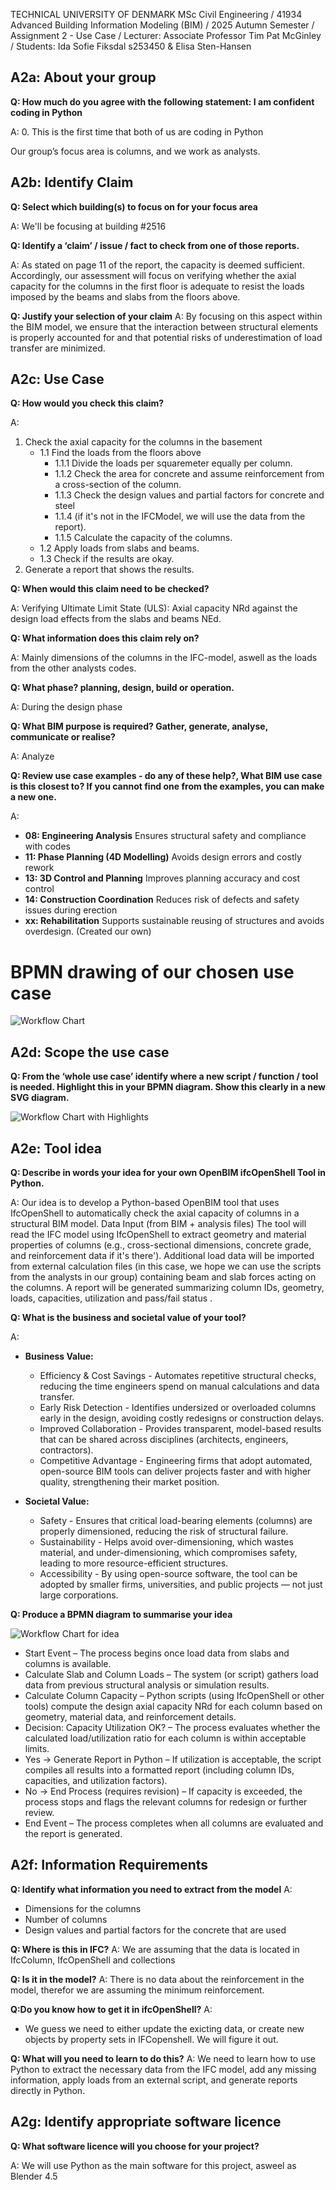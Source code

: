 TECHNICAL UNIVERSITY OF DENMARK MSc Civil Engineering / 41934 Advanced Building Information Modeling (BIM) / 2025 Autumn Semester / Assignment 2 - Use Case / Lecturer: Associate Professor Tim Pat McGinley / Students: Ida Sofie Fiksdal s253450 & Elisa Sten-Hansen  

## A2a: About your group

**Q: How much do you agree with the following statement: I am confident coding in Python**

A: 0. This is the first time that both of us are coding in Python

Our group’s focus area is columns, and we work as analysts.

## A2b: Identify Claim

**Q: Select which building(s) to focus on for your focus area**

A: We'll be focusing at building #2516

**Q: Identify a ‘claim’ / issue / fact to check from one of those reports.**

A: As stated on page 11 of the report, the capacity is deemed sufficient. Accordingly, our assessment will focus on verifying whether the axial capacity for the columns in the first floor is adequate to resist the loads imposed by the beams and slabs from the floors above.

**Q: Justify your selection of your claim**
A: By focusing on this aspect within the BIM model, we ensure that the interaction between structural elements is properly accounted for and that potential risks of underestimation of load transfer are minimized.


## A2c: Use Case


**Q: How would you check this claim?**

A: 

1. Check the axial capacity for the columns in the basement
   - 1.1 Find the loads from the floors above
     - 1.1.1 Divide the loads per squaremeter equally per column.
     - 1.1.2 Check the area for concrete and assume reinforcement from a cross-section of the column.
     - 1.1.3 Check the design values and partial factors for concrete and steel
     - 1.1.4 (if it's not in the IFCModel, we will use the data from the report).
     - 1.1.5 Calculate the capacity of the columns.
   - 1.2 Apply loads from slabs and beams.
   - 1.3 Check if the results are okay.
2. Generate a report that shows the results.

**Q: When would this claim need to be checked?**

A: Verifying Ultimate Limit State (ULS): Axial capacity NRd against the design load effects from the slabs and beams NEd.

**Q: What information does this claim rely on?**

A: Mainly dimensions of the columns in the IFC-model, aswell as the loads from the other analysts codes.

**Q: What phase? planning, design, build or operation.**

A: During the design phase

**Q: What BIM purpose is required? Gather, generate, analyse, communicate or realise?**

A: Analyze

**Q: Review use case examples - do any of these help?, What BIM use case is this closest to? If you cannot find one from the examples, you can make a new one.**

A: 
- **08: Engineering Analysis** Ensures structural safety and compliance with codes
- **11: Phase Planning (4D Modelling)** Avoids design errors and costly rework
- **13: 3D Control and Planning** Improves planning accuracy and cost control
- **14: Construction Coordination** Reduces risk of defects and safety issues during erection
- **xx: Rehabilitation** Supports sustainable reusing of structures and avoids overdesign. (Created our own)

# BPMN drawing of our chosen use case

![Workflow Chart](diagram.svg)


## A2d: Scope the use case

**Q: From the ‘whole use case’ identify where a new script / function / tool is needed. Highlight this in your BPMN diagram. Show this clearly in a new SVG diagram.**

![Workflow Chart with Highlights](diagram%20med%20highlights.svg)


## A2e: Tool idea

**Q: Describe in words your idea for your own OpenBIM ifcOpenShell Tool in Python.**

A: Our idea is to develop a Python-based OpenBIM tool that uses IfcOpenShell to automatically check the axial capacity of columns in a structural BIM model. Data Input (from BIM + analysis files)
The tool will read the IFC model using IfcOpenShell to extract geometry and material properties of columns (e.g., cross-sectional dimensions, concrete grade, and reinforcement data if it's there').
Additional load data will be imported from external calculation files (in this case, we hope we can use the scripts from the analysts in our group) containing beam and slab forces acting on the columns.
A report will be generated summarizing column IDs, geometry, loads, capacities, utilization and pass/fail status .


**Q: What is the business and societal value of your tool?**

A: 
- **Business Value:**
   - Efficiency & Cost Savings - Automates repetitive structural checks, reducing the time engineers spend on manual calculations and data transfer.
   - Early Risk Detection - Identifies undersized or overloaded columns early in the design, avoiding costly redesigns or construction delays.
   - Improved Collaboration - Provides transparent, model-based results that can be shared across disciplines (architects, engineers, contractors).
   - Competitive Advantage - Engineering firms that adopt automated, open-source BIM tools can deliver projects faster and with higher quality, strengthening their market position.

- **Societal Value:**
   - Safety - Ensures that critical load-bearing elements (columns) are properly dimensioned, reducing the risk of structural failure.
   - Sustainability - Helps avoid over-dimensioning, which wastes material, and under-dimensioning, which compromises safety, leading to more resource-efficient structures.
   - Accessibility - By using open-source software, the tool can be adopted by smaller firms, universities, and public projects — not just large corporations.
   
**Q: Produce a BPMN diagram to summarise your idea**


![Workflow Chart for idea](Idea%20diagram.svg)
- Start Event – The process begins once load data from slabs and columns is available.
- Calculate Slab and Column Loads – The system (or script) gathers load data from previous structural analysis or simulation results.
- Calculate Column Capacity – Python scripts (using IfcOpenShell or other tools) compute the design axial capacity NRd for each column based on geometry, material data, and reinforcement details.
- Decision: Capacity Utilization OK? – The process evaluates whether the calculated load/utilization ratio for each column is within acceptable limits.
- Yes → Generate Report in Python – If utilization is acceptable, the script compiles all results into a formatted report (including column IDs, capacities, and utilization factors).
- No → End Process (requires revision) – If capacity is exceeded, the process stops and flags the relevant columns for redesign or further review.
- End Event – The process completes when all columns are evaluated and the report is generated.

## A2f: Information Requirements

**Q: Identify what information you need to extract from the model**
A:
- Dimensions for the columns
- Number of columns
- Design values and partial factors for the concrete that are used


**Q: Where is this in IFC?**
A:
We are assuming that the data is located in IfcColumn, IfcOpenShell and collections 

**Q: Is it in the model?**
A:
There is no data about the reinforcement in the model, therefor we are assuming the minimum reinforcement.

**Q:Do you know how to get it in ifcOpenShell?**
A: 
- We guess we need to either update the exicting data, or create new objects by property sets in IFCopenshell. We will figure it out. 

**Q: What will you need to learn to do this?**
A:
We need to learn how to use Python to extract the necessary data from the IFC model, add any missing information, apply loads from an external script, and generate reports directly in Python.


## A2g: Identify appropriate software licence

**Q: What software licence will you choose for your project?**

A: We will use Python as the main software for this project, asweel as Blender 4.5



